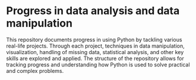 # Progress in data analysis and data manipulation

This repository documents progress in using Python by tackling various real-life projects. Through each project, techniques in data manipulation, visualization, handling of missing data, statistical analysis, and other key skills are explored and applied. The structure of the repository allows for tracking progress and understanding how Python is used to solve practical and complex problems.

